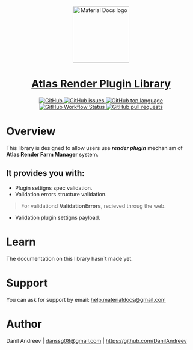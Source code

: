 <a href="#">
    <div align="center">
        <img alt="Material Docs logo" height="150" src="https://avatars0.githubusercontent.com/u/71503317?s=400&u=7786114863bb0b505d06a0f563dbd6acbcfddc78&v=4"/>
    </div>
    <div align="center">
        <h1>Atlas Render Plugin Library</h1>
    </div>
    <div align="center">
        <img alt="GitHub" src="https://img.shields.io/github/license/AtlasRender/atlas-core"/>
        <img alt="GitHub issues" src="https://img.shields.io/github/issues-raw/AtlasRender/atlas-core">
        <img alt="GitHub top language" src="https://img.shields.io/github/languages/top/AtlasRender/atlas-core">
        <img alt="GitHub Workflow Status" src="https://img.shields.io/github/workflow/status/AtlasRender/atlas-core/pathfinder-core-run-tests">
        <img alt="GitHub pull requests" src="https://img.shields.io/github/issues-pr/AtlasRender/atlas-core">
    </div>
</a>

# Overview
This library is designed to allow users use ___render plugin___ mechanism of __Atlas Render Farm Manager__ system. 

## It provides you with:
* Plugin settigns spec validation.
* Validation errors structure validation. 
> For validationd __ValidationErrors__, recieved throug the web.
* Validation plugin settigns payload.

# Learn
The documentation on this library hasn`t made yet.

# Support
You can ask for support by email: help.materialdocs@gmail.com

# Author
Danil Andreev | danssg08@gmail.com | https://github.com/DanilAndreev
